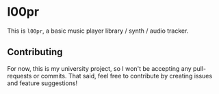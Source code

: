 # l00pr
This is `l00pr`, a basic music player library / synth / audio tracker.

## Contributing
For now, this is my university project, so I won't be accepting any pull-requests or commits. That said, feel free to contribute by creating issues and feature suggestions!
